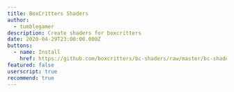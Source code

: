 ```yaml
---
title: BoxCritters Shaders
author:
  - tumblegamer
description: Create shaders for boxcritters
date: 2020-04-29T23:00:00.000Z
buttons:
  - name: Install
    href: https://github.com/boxcritters/bc-shaders/raw/master/bc-shaders.user.js
featured: false
userscript: true
recommend: true
---
```

